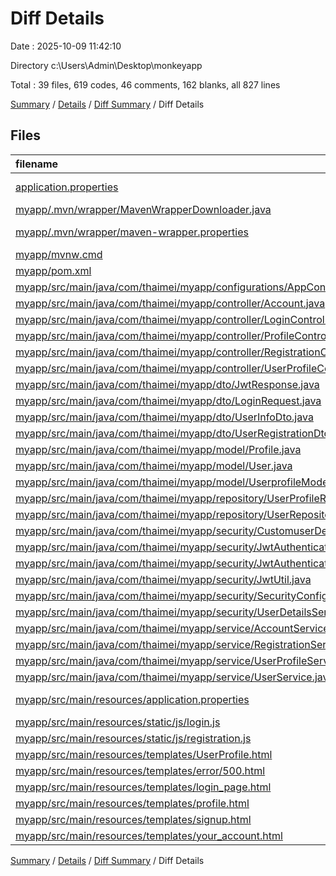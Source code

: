 # Diff Details

Date : 2025-10-09 11:42:10

Directory c:\\Users\\Admin\\Desktop\\monkeyapp

Total : 39 files,  619 codes, 46 comments, 162 blanks, all 827 lines

[Summary](results.md) / [Details](details.md) / [Diff Summary](diff.md) / Diff Details

## Files
| filename | language | code | comment | blank | total |
| :--- | :--- | ---: | ---: | ---: | ---: |
| [application.properties](/application.properties) | Java Properties | 0 | 0 | 1 | 1 |
| [myapp/.mvn/wrapper/MavenWrapperDownloader.java](/myapp/.mvn/wrapper/MavenWrapperDownloader.java) | Java | 76 | 31 | 11 | 118 |
| [myapp/.mvn/wrapper/maven-wrapper.properties](/myapp/.mvn/wrapper/maven-wrapper.properties) | Java Properties | -1 | -16 | 0 | -17 |
| [myapp/mvnw.cmd](/myapp/mvnw.cmd) | Batch | -12 | 25 | 20 | 33 |
| [myapp/pom.xml](/myapp/pom.xml) | XML | 26 | 3 | 4 | 33 |
| [myapp/src/main/java/com/thaimei/myapp/configurations/AppConfigs.java](/myapp/src/main/java/com/thaimei/myapp/configurations/AppConfigs.java) | Java | 11 | 0 | 3 | 14 |
| [myapp/src/main/java/com/thaimei/myapp/controller/Account.java](/myapp/src/main/java/com/thaimei/myapp/controller/Account.java) | Java | -33 | 0 | -7 | -40 |
| [myapp/src/main/java/com/thaimei/myapp/controller/LoginController.java](/myapp/src/main/java/com/thaimei/myapp/controller/LoginController.java) | Java | 27 | 0 | 9 | 36 |
| [myapp/src/main/java/com/thaimei/myapp/controller/ProfileController.java](/myapp/src/main/java/com/thaimei/myapp/controller/ProfileController.java) | Java | -13 | 0 | -3 | -16 |
| [myapp/src/main/java/com/thaimei/myapp/controller/RegistrationController.java](/myapp/src/main/java/com/thaimei/myapp/controller/RegistrationController.java) | Java | 50 | 0 | 17 | 67 |
| [myapp/src/main/java/com/thaimei/myapp/controller/UserProfileController.java](/myapp/src/main/java/com/thaimei/myapp/controller/UserProfileController.java) | Java | 42 | 2 | 15 | 59 |
| [myapp/src/main/java/com/thaimei/myapp/dto/JwtResponse.java](/myapp/src/main/java/com/thaimei/myapp/dto/JwtResponse.java) | Java | 21 | 0 | 6 | 27 |
| [myapp/src/main/java/com/thaimei/myapp/dto/LoginRequest.java](/myapp/src/main/java/com/thaimei/myapp/dto/LoginRequest.java) | Java | 17 | 0 | 1 | 18 |
| [myapp/src/main/java/com/thaimei/myapp/dto/UserInfoDto.java](/myapp/src/main/java/com/thaimei/myapp/dto/UserInfoDto.java) | Java | 92 | 0 | 6 | 98 |
| [myapp/src/main/java/com/thaimei/myapp/dto/UserRegistrationDto.java](/myapp/src/main/java/com/thaimei/myapp/dto/UserRegistrationDto.java) | Java | 43 | 0 | 12 | 55 |
| [myapp/src/main/java/com/thaimei/myapp/model/Profile.java](/myapp/src/main/java/com/thaimei/myapp/model/Profile.java) | Java | -116 | 0 | -16 | -132 |
| [myapp/src/main/java/com/thaimei/myapp/model/User.java](/myapp/src/main/java/com/thaimei/myapp/model/User.java) | Java | 28 | 0 | 8 | 36 |
| [myapp/src/main/java/com/thaimei/myapp/model/UserprofileModel.java](/myapp/src/main/java/com/thaimei/myapp/model/UserprofileModel.java) | Java | 101 | 0 | 18 | 119 |
| [myapp/src/main/java/com/thaimei/myapp/repository/UserProfileRepo.java](/myapp/src/main/java/com/thaimei/myapp/repository/UserProfileRepo.java) | Java | 9 | 0 | 3 | 12 |
| [myapp/src/main/java/com/thaimei/myapp/repository/UserRepository.java](/myapp/src/main/java/com/thaimei/myapp/repository/UserRepository.java) | Java | 6 | 0 | 1 | 7 |
| [myapp/src/main/java/com/thaimei/myapp/security/CustomuserDetails.java](/myapp/src/main/java/com/thaimei/myapp/security/CustomuserDetails.java) | Java | 40 | 0 | 5 | 45 |
| [myapp/src/main/java/com/thaimei/myapp/security/JwtAuthenticationEntryPoint.java](/myapp/src/main/java/com/thaimei/myapp/security/JwtAuthenticationEntryPoint.java) | Java | 24 | 0 | 5 | 29 |
| [myapp/src/main/java/com/thaimei/myapp/security/JwtAuthenticationFilter.java](/myapp/src/main/java/com/thaimei/myapp/security/JwtAuthenticationFilter.java) | Java | 55 | 0 | 13 | 68 |
| [myapp/src/main/java/com/thaimei/myapp/security/JwtUtil.java](/myapp/src/main/java/com/thaimei/myapp/security/JwtUtil.java) | Java | 48 | 0 | 8 | 56 |
| [myapp/src/main/java/com/thaimei/myapp/security/SecurityConfig.java](/myapp/src/main/java/com/thaimei/myapp/security/SecurityConfig.java) | Java | 7 | 0 | 6 | 13 |
| [myapp/src/main/java/com/thaimei/myapp/security/UserDetailsServiceImpl.java](/myapp/src/main/java/com/thaimei/myapp/security/UserDetailsServiceImpl.java) | Java | 19 | 0 | 2 | 21 |
| [myapp/src/main/java/com/thaimei/myapp/service/AccountService.java](/myapp/src/main/java/com/thaimei/myapp/service/AccountService.java) | Java | -23 | 0 | -5 | -28 |
| [myapp/src/main/java/com/thaimei/myapp/service/RegistrationService.java](/myapp/src/main/java/com/thaimei/myapp/service/RegistrationService.java) | Java | 31 | 0 | 5 | 36 |
| [myapp/src/main/java/com/thaimei/myapp/service/UserProfileService.java](/myapp/src/main/java/com/thaimei/myapp/service/UserProfileService.java) | Java | 38 | 1 | 13 | 52 |
| [myapp/src/main/java/com/thaimei/myapp/service/UserService.java](/myapp/src/main/java/com/thaimei/myapp/service/UserService.java) | Java | 5 | 0 | 1 | 6 |
| [myapp/src/main/resources/application.properties](/myapp/src/main/resources/application.properties) | Java Properties | 1 | 0 | 0 | 1 |
| [myapp/src/main/resources/static/js/login.js](/myapp/src/main/resources/static/js/login.js) | JavaScript | 2 | 0 | 0 | 2 |
| [myapp/src/main/resources/static/js/registration.js](/myapp/src/main/resources/static/js/registration.js) | JavaScript | 0 | 0 | 1 | 1 |
| [myapp/src/main/resources/templates/UserProfile.html](/myapp/src/main/resources/templates/UserProfile.html) | HTML | 41 | 0 | 6 | 47 |
| [myapp/src/main/resources/templates/error/500.html](/myapp/src/main/resources/templates/error/500.html) | HTML | 0 | 0 | -1 | -1 |
| [myapp/src/main/resources/templates/login\_page.html](/myapp/src/main/resources/templates/login_page.html) | HTML | 1 | 0 | 0 | 1 |
| [myapp/src/main/resources/templates/profile.html](/myapp/src/main/resources/templates/profile.html) | HTML | -45 | 0 | -7 | -52 |
| [myapp/src/main/resources/templates/signup.html](/myapp/src/main/resources/templates/signup.html) | HTML | 38 | 0 | 5 | 43 |
| [myapp/src/main/resources/templates/your\_account.html](/myapp/src/main/resources/templates/your_account.html) | HTML | -37 | 0 | -4 | -41 |

[Summary](results.md) / [Details](details.md) / [Diff Summary](diff.md) / Diff Details